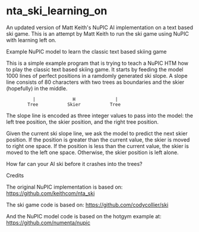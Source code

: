 nta_ski_learning_on
=======
An updated version of Matt Keith's NuPIC AI implementation on a text based ski game. This is an attempt by Matt Keith to run the ski game using NuPIC with learning left on.


Example NuPIC model to learn the classic text based skiing game

This is a simple example program that is trying to teach a NuPIC HTM how to play the classic text based skiing game.  It starts by feeding the model 1000 lines of perfect positions in a ramdomly generated ski slope.  A slope line consists of 80 characters with two trees as boundaries and the skier (hopefully) in the middle.

              |              H               |                              
            Tree           Skier           Tree

The slope line is encoded as three integer values to pass into the model: the left tree position, the skier position, and the right tree position.

Given the current ski slope line, we ask the model to predict the next skier position.  If the position is greater than the current value, the skier is moved to right one space.  If the position is less than the current value, the skier is moved to the left one space.  Otherwise, the skier position is left alone.

How far can your AI ski before it crashes into the trees?


Credits

The original NuPIC implementation is based on:
https://github.com/keithcom/nta_ski

The ski game code is based on:
https://github.com/codycollier/ski

And the NuPIC model code is based on the hotgym example at:
https://github.com/numenta/nupic
